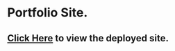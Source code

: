 # Portfolio Site.

## [Click Here](https://gethziyaljoyce-portfolio.netlify.app/) to view the deployed site.
